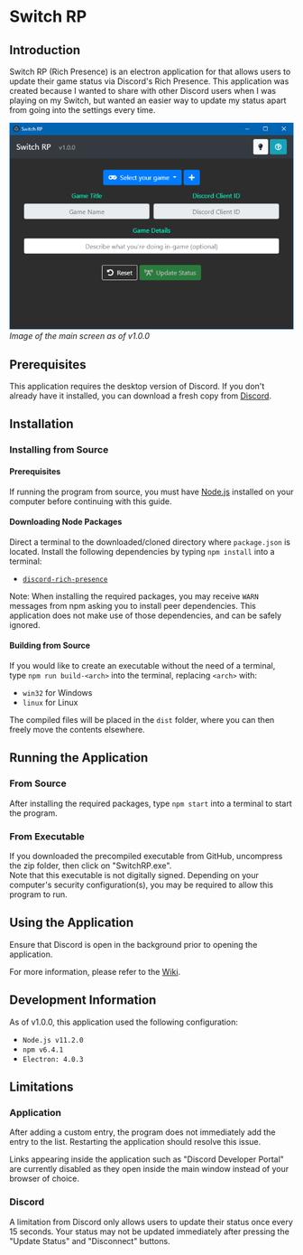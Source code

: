# Switch RP
## Introduction

Switch RP (Rich Presence) is an electron application for that allows users to update their game status via Discord's Rich Presence. This application was created because I wanted to share with other Discord users when I was playing on my Switch, but wanted an easier way to update my status apart from going into the settings every time.

![Switch RP main screen](./docs/readme/img/mainScreen.PNG)
<br>
_Image of the main screen as of v1.0.0_

## Prerequisites
This application requires the desktop version of Discord. If you don't already have it installed, you can download a fresh copy from [Discord](https://discordapp.com/download).

## Installation
### Installing from Source
#### Prerequisites
If running the program from source, you must have [Node.js](https://nodejs.org/) installed on your computer before continuing with this guide.

#### Downloading Node Packages
Direct a terminal to the downloaded/cloned directory where `package.json` is located. Install the following dependencies by typing `npm install` into a terminal:
* [`discord-rich-presence`](https://www.npmjs.com/package/discord-rich-presence)

Note: When installing the required packages, you may receive `WARN` messages from npm asking you to install peer dependencies. This application does not make use of those dependencies, and can be safely ignored.

#### Building from Source
If you would like to create an executable without the need of a terminal, type `npm run build-<arch>` into the terminal, replacing `<arch>` with:
* `win32` for Windows
* `linux` for Linux

The compiled files will be placed in the `dist` folder, where you can then freely move the contents elsewhere.

## Running the Application
### From Source
After installing the required packages, type `npm start` into a terminal to start the program.

### From Executable
If you downloaded the precompiled executable from GitHub, uncompress the zip folder, then click on "SwitchRP.exe". <br>
Note that this executable is not digitally signed. Depending on your computer's security configuration(s), you may be required to allow this program to run.

## Using the Application
Ensure that Discord is open in the background prior to opening the application.

For more information, please refer to the [Wiki](https://github.com/alairon/SwitchRP/wiki).

## Development Information
As of v1.0.0, this application used the following configuration:
* `Node.js v11.2.0`
* `npm v6.4.1`
* `Electron: 4.0.3`

## Limitations
### Application
After adding a custom entry, the program does not immediately add the entry to the list. Restarting the application should resolve this issue.

Links appearing inside the application such as "Discord Developer Portal" are currently disabled as they open inside the main window instead of your browser of choice.

### Discord
A limitation from Discord only allows users to update their status once every 15 seconds. Your status may not be updated immediately after pressing the "Update Status" and "Disconnect" buttons.
